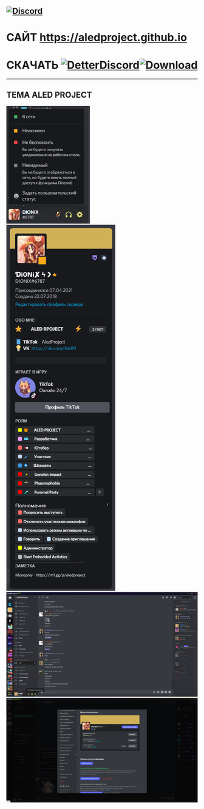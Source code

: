 [![Discord](https://img.shields.io/badge/discord-ALEDPROJECT-purple?style=for-the-badge)](https://discord.gg/rQHRex2)
---
# САЙТ https://aledproject.github.io
# СКАЧАТЬ [![DetterDiscord](https://img.shields.io/badge/-Download-3e5573?style=flat-square&logo=appveyor?logo=appveyor)](https://BetterDiscord.app)[![Download](https://img.shields.io/badge/-Download-3e5573?style=flat-square&logo=appveyor?logo=appveyor)](https://github.com/ALEDPROJECT/ALED-THEME/releases/download/Stable/aledproject.theme.css)
---
## ТЕМА ALED PROJECT 
![](statusmenu.png) ![](profile.png) ![](theme.png) ![](settings.png)
